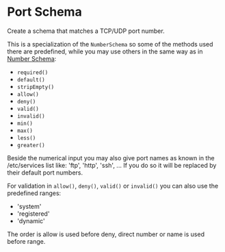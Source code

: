# Port Schema

Create a schema that matches a TCP/UDP port number.

This is a specialization of the `NumberSchema` so some of the methods used there are predefined,
while you may use others in the same way as in [Number Schema](number.md):
- `required()`
- `default()`
- `stripEmpty()`
- `allow()`
- `deny()`
- `valid()`
- `invalid()`
- `min()`
- `max()`
- `less()`
- `greater()`

Beside the numerical input you may also give port names as known in the /etc/services
list like: 'ftp', 'http', 'ssh', ... If you do so it will be replaced by their default port numbers.

For validation in `allow()`, `deny()`, `valid()` or `invalid()`
you can also use the predefined ranges:
- 'system'
- 'registered'
- 'dynamic'

The order is allow is used before deny, direct number or name is used before range.

